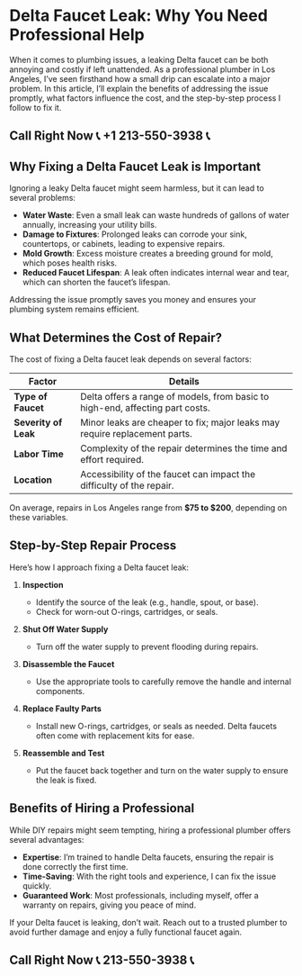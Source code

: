 # Delta Faucet Leak: Why You Need Professional Help

When it comes to plumbing issues, a leaking Delta faucet can be both annoying and costly if left unattended. As a professional plumber in Los Angeles, I’ve seen firsthand how a small drip can escalate into a major problem. In this article, I’ll explain the benefits of addressing the issue promptly, what factors influence the cost, and the step-by-step process I follow to fix it.

## Call Right Now 📞 +1 213-550-3938 📞

## Why Fixing a Delta Faucet Leak is Important

Ignoring a leaky Delta faucet might seem harmless, but it can lead to several problems:  
- **Water Waste**: Even a small leak can waste hundreds of gallons of water annually, increasing your utility bills.  
- **Damage to Fixtures**: Prolonged leaks can corrode your sink, countertops, or cabinets, leading to expensive repairs.  
- **Mold Growth**: Excess moisture creates a breeding ground for mold, which poses health risks.  
- **Reduced Faucet Lifespan**: A leak often indicates internal wear and tear, which can shorten the faucet’s lifespan.  

Addressing the issue promptly saves you money and ensures your plumbing system remains efficient.

## What Determines the Cost of Repair?

The cost of fixing a Delta faucet leak depends on several factors:  

| **Factor**               | **Details**                                                                 |  
|--------------------------|-----------------------------------------------------------------------------|  
| **Type of Faucet**        | Delta offers a range of models, from basic to high-end, affecting part costs.|  
| **Severity of Leak**      | Minor leaks are cheaper to fix; major leaks may require replacement parts.   |  
| **Labor Time**            | Complexity of the repair determines the time and effort required.          |  
| **Location**              | Accessibility of the faucet can impact the difficulty of the repair.       |  

On average, repairs in Los Angeles range from **$75 to $200**, depending on these variables.  

## Step-by-Step Repair Process

Here’s how I approach fixing a Delta faucet leak:  

1. **Inspection**  
   - Identify the source of the leak (e.g., handle, spout, or base).  
   - Check for worn-out O-rings, cartridges, or seals.  

2. **Shut Off Water Supply**  
   - Turn off the water supply to prevent flooding during repairs.  

3. **Disassemble the Faucet**  
   - Use the appropriate tools to carefully remove the handle and internal components.  

4. **Replace Faulty Parts**  
   - Install new O-rings, cartridges, or seals as needed. Delta faucets often come with replacement kits for ease.  

5. **Reassemble and Test**  
   - Put the faucet back together and turn on the water supply to ensure the leak is fixed.  

## Benefits of Hiring a Professional

While DIY repairs might seem tempting, hiring a professional plumber offers several advantages:  
- **Expertise**: I’m trained to handle Delta faucets, ensuring the repair is done correctly the first time.  
- **Time-Saving**: With the right tools and experience, I can fix the issue quickly.  
- **Guaranteed Work**: Most professionals, including myself, offer a warranty on repairs, giving you peace of mind.  

If your Delta faucet is leaking, don’t wait. Reach out to a trusted plumber to avoid further damage and enjoy a fully functional faucet again.
## Call Right Now 📞 213-550-3938 📞